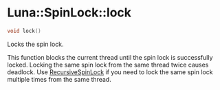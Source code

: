 # Luna::SpinLock::lock

```c++
void lock()
```

Locks the spin lock. 

This function blocks the current thread until the spin lock is successfully locked. Locking the same spin lock from the same thread twice causes deadlock. Use [RecursiveSpinLock](class_luna_1_1_recursive_spin_lock.md) if you need to lock the same spin lock multiple times from the same thread. 

